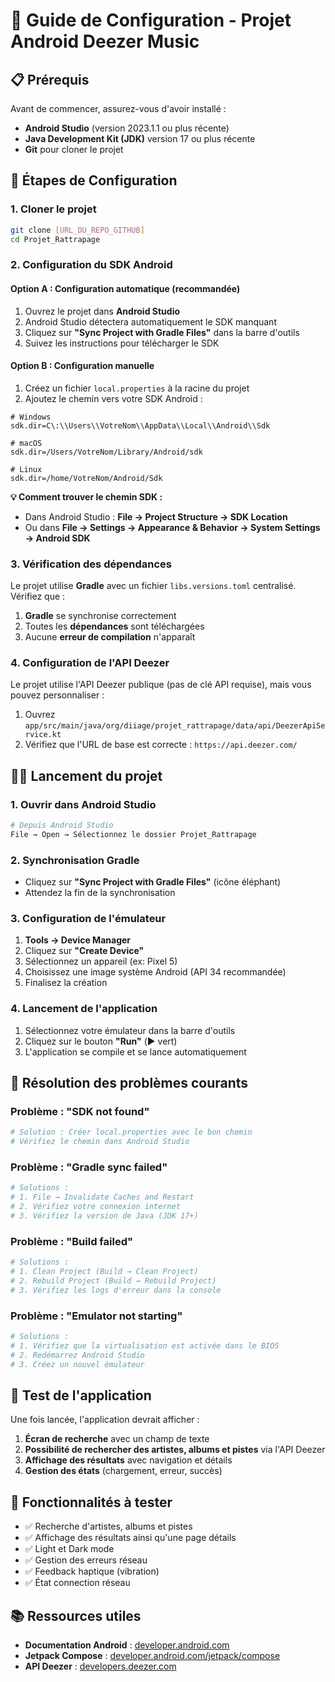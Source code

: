 # 🚀 Guide de Configuration - Projet Android Deezer Music

## 📋 Prérequis

Avant de commencer, assurez-vous d'avoir installé :

- **Android Studio** (version 2023.1.1 ou plus récente)
- **Java Development Kit (JDK)** version 17 ou plus récente
- **Git** pour cloner le projet

## 🎯 Étapes de Configuration

### **1. Cloner le projet**

```bash
git clone [URL_DU_REPO_GITHUB]
cd Projet_Rattrapage
```

### **2. Configuration du SDK Android**

#### **Option A : Configuration automatique (recommandée)**
1. Ouvrez le projet dans **Android Studio**
2. Android Studio détectera automatiquement le SDK manquant
3. Cliquez sur **"Sync Project with Gradle Files"** dans la barre d'outils
4. Suivez les instructions pour télécharger le SDK

#### **Option B : Configuration manuelle**
1. Créez un fichier `local.properties` à la racine du projet
2. Ajoutez le chemin vers votre SDK Android :

```properties
# Windows
sdk.dir=C\:\\Users\\VotreNom\\AppData\\Local\\Android\\Sdk

# macOS
sdk.dir=/Users/VotreNom/Library/Android/sdk

# Linux
sdk.dir=/home/VotreNom/Android/Sdk
```

**💡 Comment trouver le chemin SDK :**
- Dans Android Studio : **File → Project Structure → SDK Location**
- Ou dans **File → Settings → Appearance & Behavior → System Settings → Android SDK**

### **3. Vérification des dépendances**

Le projet utilise **Gradle** avec un fichier `libs.versions.toml` centralisé. Vérifiez que :

1. **Gradle** se synchronise correctement
2. Toutes les **dépendances** sont téléchargées
3. Aucune **erreur de compilation** n'apparaît

### **4. Configuration de l'API Deezer**

Le projet utilise l'API Deezer publique (pas de clé API requise), mais vous pouvez personnaliser :

1. Ouvrez `app/src/main/java/org/diiage/projet_rattrapage/data/api/DeezerApiService.kt`
2. Vérifiez que l'URL de base est correcte : `https://api.deezer.com/`

## 🏃‍♂️ Lancement du projet

### **1. Ouvrir dans Android Studio**
```bash
# Depuis Android Studio
File → Open → Sélectionnez le dossier Projet_Rattrapage
```

### **2. Synchronisation Gradle**
- Cliquez sur **"Sync Project with Gradle Files"** (icône éléphant)
- Attendez la fin de la synchronisation

### **3. Configuration de l'émulateur**
1. **Tools → Device Manager**
2. Cliquez sur **"Create Device"**
3. Sélectionnez un appareil (ex: Pixel 5)
4. Choisissez une image système Android (API 34 recommandée)
5. Finalisez la création

### **4. Lancement de l'application**
1. Sélectionnez votre émulateur dans la barre d'outils
2. Cliquez sur le bouton **"Run"** (▶️ vert)
3. L'application se compile et se lance automatiquement

## 🔧 Résolution des problèmes courants

### **Problème : "SDK not found"**
```bash
# Solution : Créer local.properties avec le bon chemin
# Vérifiez le chemin dans Android Studio
```

### **Problème : "Gradle sync failed"**
```bash
# Solutions :
# 1. File → Invalidate Caches and Restart
# 2. Vérifiez votre connexion internet
# 3. Vérifiez la version de Java (JDK 17+)
```

### **Problème : "Build failed"**
```bash
# Solutions :
# 1. Clean Project (Build → Clean Project)
# 2. Rebuild Project (Build → Rebuild Project)
# 3. Vérifiez les logs d'erreur dans la console
```

### **Problème : "Emulator not starting"**
```bash
# Solutions :
# 1. Vérifiez que la virtualisation est activée dans le BIOS
# 2. Redémarrez Android Studio
# 3. Créez un nouvel émulateur
```

## 📱 Test de l'application

Une fois lancée, l'application devrait afficher :

1. **Écran de recherche** avec un champ de texte
2. **Possibilité de rechercher des artistes, albums et pistes** via l'API Deezer
3. **Affichage des résultats** avec navigation et détails
4. **Gestion des états** (chargement, erreur, succès)

## 🎯 Fonctionnalités à tester

- ✅ Recherche d'artistes, albums et pistes
- ✅ Affichage des résultats ainsi qu'une page détails
- ✅ Light et Dark mode
- ✅ Gestion des erreurs réseau
- ✅ Feedback haptique (vibration)
- ✅ État connection réseau

## 📚 Ressources utiles

- **Documentation Android** : [developer.android.com](https://developer.android.com)
- **Jetpack Compose** : [developer.android.com/jetpack/compose](https://developer.android.com/jetpack/compose)
- **API Deezer** : [developers.deezer.com](https://developers.deezer.com)

